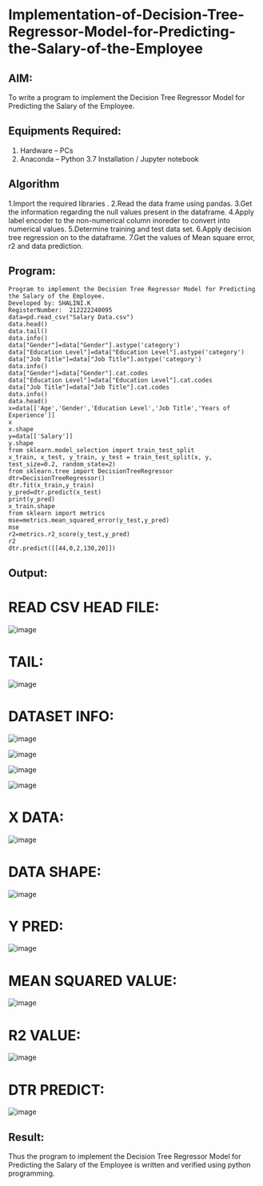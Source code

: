 # Implementation-of-Decision-Tree-Regressor-Model-for-Predicting-the-Salary-of-the-Employee

## AIM:
To write a program to implement the Decision Tree Regressor Model for Predicting the Salary of the Employee.

## Equipments Required:
1. Hardware – PCs
2. Anaconda – Python 3.7 Installation / Jupyter notebook

## Algorithm

1.Import the required libraries .
2.Read the data frame using pandas.
3.Get the information regarding the null values present in the dataframe.
4.Apply label encoder to the non-numerical column inoreder to convert into numerical values.
5.Determine training and test data set.
6.Apply decision tree regression on to the dataframe.
7.Get the values of Mean square error, r2 and data prediction.  

## Program:
```
Program to implement the Decision Tree Regressor Model for Predicting the Salary of the Employee.
Developed by: SHALINI.K
RegisterNumber:  212222240095
data=pd.read_csv("Salary Data.csv")
data.head()
data.tail()
data.info()
data["Gender"]=data["Gender"].astype('category')
data["Education Level"]=data["Education Level"].astype('category')
data["Job Title"]=data["Job Title"].astype('category')
data.info()
data["Gender"]=data["Gender"].cat.codes
data["Education Level"]=data["Education Level"].cat.codes
data["Job Title"]=data["Job Title"].cat.codes
data.info()
data.head()
x=data[['Age','Gender','Education Level','Job Title','Years of Experience']]
x
x.shape
y=data[['Salary']]
y.shape
from sklearn.model_selection import train_test_split
x_train, x_test, y_train, y_test = train_test_split(x, y, test_size=0.2, random_state=2)
from sklearn.tree import DecisionTreeRegressor
dtr=DecisionTreeRegressor()
dtr.fit(x_train,y_train)
y_pred=dtr.predict(x_test)
print(y_pred)
x_train.shape
from sklearn import metrics
mse=metrics.mean_squared_error(y_test,y_pred)
mse
r2=metrics.r2_score(y_test,y_pred)
r2
dtr.predict([[44,0,2,130,20]])
```

## Output:

# READ CSV HEAD FILE:

![image](https://github.com/shalinikannan23/Implementation-of-Decision-Tree-Regressor-Model-for-Predicting-the-Salary-of-the-Employee/assets/118656529/3ffb504d-a7a1-4b42-b749-0f3258bcf656)

# TAIL:

![image](https://github.com/shalinikannan23/Implementation-of-Decision-Tree-Regressor-Model-for-Predicting-the-Salary-of-the-Employee/assets/118656529/79f6f7b2-e790-4c46-9b7b-f571c25ede2f)

# DATASET INFO:

![image](https://github.com/shalinikannan23/Implementation-of-Decision-Tree-Regressor-Model-for-Predicting-the-Salary-of-the-Employee/assets/118656529/271d7609-b28e-4831-8171-6c39b47a5d20)

![image](https://github.com/shalinikannan23/Implementation-of-Decision-Tree-Regressor-Model-for-Predicting-the-Salary-of-the-Employee/assets/118656529/f73952ba-feef-4e59-b81b-641792c23306)

![image](https://github.com/shalinikannan23/Implementation-of-Decision-Tree-Regressor-Model-for-Predicting-the-Salary-of-the-Employee/assets/118656529/d3f6e59b-b67d-414c-a0cd-9ce4e5299dc4)

![image](https://github.com/shalinikannan23/Implementation-of-Decision-Tree-Regressor-Model-for-Predicting-the-Salary-of-the-Employee/assets/118656529/fbab1c96-a847-49e5-9506-4f00c69fa18e)

# X DATA:

![image](https://github.com/shalinikannan23/Implementation-of-Decision-Tree-Regressor-Model-for-Predicting-the-Salary-of-the-Employee/assets/118656529/87c15651-41cf-479b-ae52-02199bca48d2)

# DATA SHAPE:

![image](https://github.com/shalinikannan23/Implementation-of-Decision-Tree-Regressor-Model-for-Predicting-the-Salary-of-the-Employee/assets/118656529/b13e6c8c-9715-4102-be85-56028ac0ad1b)

# Y PRED:

![image](https://github.com/shalinikannan23/Implementation-of-Decision-Tree-Regressor-Model-for-Predicting-the-Salary-of-the-Employee/assets/118656529/674e7856-c6c6-4897-8ad2-d4ac3827c18f)

# MEAN SQUARED VALUE:

![image](https://github.com/shalinikannan23/Implementation-of-Decision-Tree-Regressor-Model-for-Predicting-the-Salary-of-the-Employee/assets/118656529/ff568d12-9386-458b-8798-27dc71ba0ceb)

# R2 VALUE:

![image](https://github.com/shalinikannan23/Implementation-of-Decision-Tree-Regressor-Model-for-Predicting-the-Salary-of-the-Employee/assets/118656529/f41bcce2-bce0-460f-970a-d4401fb4b4bf)

# DTR PREDICT:

![image](https://github.com/shalinikannan23/Implementation-of-Decision-Tree-Regressor-Model-for-Predicting-the-Salary-of-the-Employee/assets/118656529/557c20fa-1ba0-43c1-a323-41cbed452f87)

## Result:
Thus the program to implement the Decision Tree Regressor Model for Predicting the Salary of the Employee is written and verified using python programming.

